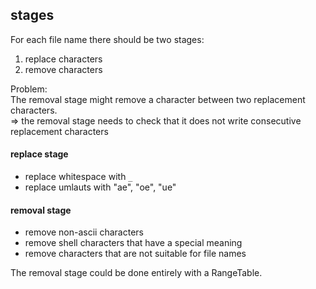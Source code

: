 ## stages

For each file name there should be two stages:
1. replace characters
2. remove characters

Problem:\
The removal stage might remove a character between two replacement characters.\
=> the removal stage needs to check that it does not write consecutive \
replacement characters

#### replace stage

- replace whitespace with `_`
- replace umlauts with "ae", "oe", "ue"

#### removal stage

- remove non-ascii characters
- remove shell characters that have a special meaning
- remove characters that are not suitable for file names

The removal stage could be done entirely with a RangeTable.
